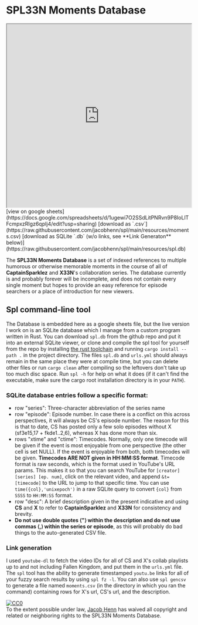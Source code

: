 # SPL33N Moments Database

<iframe style="width:100%;height:500px" src="https://docs.google.com/spreadsheets/d/e/2PACX-1vRS2wRK6MLPesYkg_a_p1z2snVfAT2T8EM6OW8FWV9_Iq5ohp6d4gG38GNJoy_LWeUXP-H_raqJ2ZOj/pubhtml?gid=2081160346&amp;single=true&amp;widget=true&amp;headers=false"></iframe>
[view on google sheets](https://docs.google.com/spreadsheets/d/1ugewi7O2SSdLitPNRvn9P8IoLlTFcmpxzRIgz6qpIj4/edit?usp=sharing)
[download as `.csv`](https://raw.githubusercontent.com/jacobhenn/spl/main/resources/moments.csv)
[download as SQLite `.db` (w/o links, see **Link Generaton** below)](https://raw.githubusercontent.com/jacobhenn/spl/main/resources/spl.db)

The **SPL33N Moments Database** is a set of indexed references to multiple humorous or otherwise memorable moments in the course of all of **CaptainSparklez** and **X33N**'s collaboration series. The database currently is and probably forever will be incomplete, and does not contain every single moment but hopes to provide an easy reference for episode searchers or a place of introduction for new viewers.

## Spl command-line tool

The Database is embedded here as a google sheets file, but the live version I work on is an SQLite database which I manage from a custom program written in Rust. You can download `spl.db` from the github repo and put it into an external SQLite viewer, or clone and compile the spl tool for yourself from the repo by installing [the rust toolchain](https://rust-lang.org/install) and running `cargo install --path .` in the project directory. The files `spl.db` and `urls.yml` should always remain in the same place they were at compile time, but you can delete other files or run `cargo clean` after compiling so the leftovers don't take up too much disc space. Run `spl -h` for help on what it does (if it can't find the executable, make sure the cargo root installation directory is in your `PATH`).

### SQLite database entries follow a specific format:

- row "series": Three-character abbreviation of the series name
- row "episode": Episode number. In case there is a conflict on this across perspectives, it will always be CS's episode number. The reason for this is that to date, CS has posted only a few solo episodes without X (sf3e15,17 + fkde1..2,6), whereas X has done more than six.
- rows "xtime" and "ctime": Timecodes. Normally, only one timecode will be given if the event is most enjoyable from one perspective (the other cell is set NULL). If the event is enjoyable from both, both timecodes will be given. **Timecodes ARE NOT given in HH:MM:SS format**. Timecode format is raw seconds, which is the format used in YouTube's URL params. This makes it so that you can search YouTube for `[creator] [series] [ep. num]`, click on the relevant video, and append `&t=[timecode]` to the URL to jump to that specific time. You can use `time({col},'unixepoch')` in a raw SQLite query to convert `{col}` from `SSSS` to `HH:MM:SS` format.
- row "desc": A brief description given in the present indicative and using **CS** and **X** to refer to **CaptainSparklez** and **X33N** for consistency and brevity.
- **Do not use double quotes ⟨"⟩ within the description and do not use commas ⟨,⟩ within the series or episode**, as this will probably do bad things to the auto-generated CSV file.

### Link generation

I used `youtube-dl` to fetch the video IDs for all of CS and X's collab playlists up to and not including Fallen Kingdom, and put them in the `urls.yml` file. The `spl` tool has the ability to generate timestamped `youtu.be` links for all of your fuzzy search results by using `spl fz -l`. You can also use `spl gencsv` to generate a file named `moments.csv` (in the directory in which you ran the command) containing rows for X's url, CS's url, and the description.

<p xmlns:dct="http://purl.org/dc/terms/">
  <a rel="license"
     href="http://creativecommons.org/publicdomain/zero/1.0/">
    <img src="https://licensebuttons.net/p/zero/1.0/88x31.png" style="border-style: none;" alt="CC0" />
  </a>
  <br />
  To the extent possible under law,
  <a rel="dct:publisher"
     href="https://github.com/jacobhenn">
    <span property="dct:title">Jacob Henn</span></a>
  has waived all copyright and related or neighboring rights to
  <span property="dct:title">the SPL33N Moments Database</span>.
</p>
